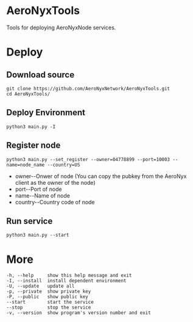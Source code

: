 # AeroNyxTools
Tools for deploying AeroNyxNode services.

# Deploy
## Download source
```shell
git clone https://github.com/AeroNyxNetwork/AeroNyxTools.git
cd AeroNyxTools/
```

## Deploy Environment
```shell
python3 main.py -I
```

## Register node
```shell
python3 main.py --set_register --owner=04778899 --port=10003 --name=node_name --country=US
```
- owner--Onwer of node (You can copy the pubkey from the AeroNyx client as the owner of the node)
- port--Port of node
- name--Name of node
- country--Country code of node

## Run service
```sheel
python3 main.py --start
```

# More
```
-h, --help     show this help message and exit
-I, --install  install dependent environment
-U, --update   update all
-p, --private  show private key
-P, --public   show public key
--start        start the service
--stop         stop the service
-v, --version  show program's version number and exit
```
